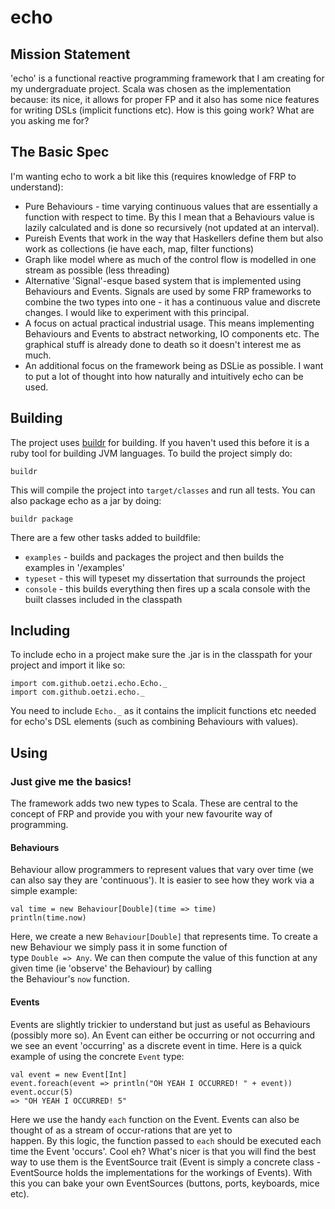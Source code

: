 # echo

## Mission Statement

'echo' is a functional reactive programming framework that I am creating for my undergraduate project. Scala was
chosen as the implementation because: its nice, it allows for proper FP and it also has some nice features for writing
DSLs (implicit functions etc). How is this going work? What are you asking me for?

## The Basic Spec

I'm wanting echo to work a bit like this (requires knowledge of FRP to understand):

* Pure Behaviours - time varying continuous values that are essentially a function with respect to time. By this I mean 
that a Behaviours value is lazily calculated and is done so recursively (not updated at an interval).
* Pureish Events that work in the way that Haskellers define them but also work as collections (ie have each, map, filter 
functions)
* Graph like model where as much of the control flow is modelled in one stream as possible (less threading)
* Alternative 'Signal'-esque based system that is implemented using Behaviours and Events. Signals are used by some FRP 
frameworks to combine the two types into one - it has a continuous value and discrete changes. I would like to experiment 
with this principal.
* A focus on actual practical industrial usage. This means implementing Behaviours and Events to abstract networking, IO 
components etc. The graphical stuff is already done to death so it doesn't interest me as much.
* An additional focus on the framework being as DSLie as possible. I want to put a lot of thought into how naturally and 
intuitively echo can be used.

## Building

The project uses [buildr](http://buildr.apache.org/]) for building. If you haven't used this before it is a ruby tool for 
building JVM languages. To build the project simply do:

    buildr
    
This will compile the project into `target/classes` and run all tests. You can also package echo as a jar by doing:

    buildr package
    
There are a few other tasks added to buildfile:

* `examples` - builds and packages the project and then builds the examples in '/examples'
* `typeset` - this will typeset my dissertation that surrounds the project
* `console` - this builds everything then fires up a scala console with the built classes included in the classpath

## Including

To include echo in a project make sure the .jar is in the classpath for your project and import it like so:

    import com.github.oetzi.echo.Echo._
    import com.github.oetzi.echo._
    
You need to include `Echo._` as it contains the implicit functions etc needed for echo's DSL elements (such as combining 
Behaviours with values).  

## Using

### Just give me the basics!

The framework adds two new types to Scala. These are central to the concept of FRP and provide you with your new favourite way
of programming.

#### Behaviours

Behaviour allow programmers to represent values that vary over time (we can also say they are 'continuous'). It is easier to 
see how they work via a simple example:

    val time = new Behaviour[Double](time => time)
    println(time.now)
    
Here, we create a new `Behaviour[Double]` that represents time. To create a new Behaviour we simply pass it in some function of   
type `Double => Any`. We can then compute the value of this function at any given time (ie 'observe' the Behaviour) by calling    
the Behaviour's `now` function. 

#### Events

Events are slightly trickier to understand but just as useful as Behaviours (possibly more so). An Event can either be 
occurring or not occurring and we see an event 'occurring' as a discrete event in time. Here is a quick example of using the 
concrete `Event` type:

    val event = new Event[Int]
    event.foreach(event => println("OH YEAH I OCCURRED! " + event))
    event.occur(5)
    => "OH YEAH I OCCURRED! 5"

Here we use the handy `each` function on the Event. Events can also be thought of as a stream of occur-rations that are yet to   
happen. By this logic, the function passed to `each` should be executed each time the Event 'occurs'. Cool eh? What's nicer is 
that you will find the best way to use them is the EventSource trait (Event is simply a concrete class - EventSource holds the 
implementations for the workings of Events). With this you can bake your own EventSources (buttons, ports, keyboards, mice 
etc).